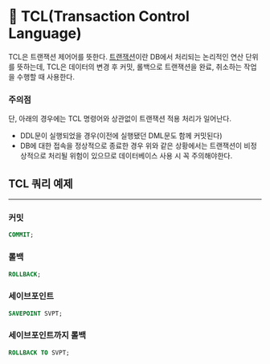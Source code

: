# 🐬 TCL(Transaction Control Language)
<p>
TCL은 트랜잭션 제어어를 뜻한다. <a href="/DB/DB/트랜잭션.md">트랜잭션</a>이란 DB에서 처리되는 논리적인 연산 단위를 뜻하는데, TCL은 데이터의 변경 후 커밋, 롤백으로 트랜잭션을 완료, 취소하는 작업을 수행할 때 사용한다.
</p>

### 주의점
단, 아래의 경우에는 TCL 명령어와 상관없이 트랜잭션 적용 처리가 일어난다.
- DDL문이 실행되었을 경우(이전에 실행됐던 DML문도 함께 커밋된다)
- DB에 대한 접속을 정상적으로 종료한 경우
위와 같은 상황에서는 트랜잭션이 비정상적으로 처리될 위험이 있으므로 데이터베이스 사용 시 꼭 주의해야한다. 

## TCL 쿼리 예제
---
### 커밋
```sql
COMMIT;
```
### 롤백
```sql
ROLLBACK;
```
### 세이브포인트
```sql
SAVEPOINT SVPT;
```
### 세이브포인트까지 롤백
```sql
ROLLBACK TO SVPT;
```